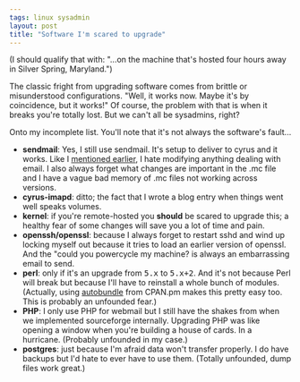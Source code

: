 ```yaml
---
tags: linux sysadmin
layout: post
title: "Software I'm scared to upgrade"
---
```




<p>(I should qualify that with: "...on the machine that's hosted four hours away in Silver Spring, Maryland.")</p>

<p>The classic fright from upgrading software comes from brittle or misunderstood configurations. "Well, it works now. Maybe it's by coincidence, but it works!" Of course, the problem with that is when it breaks you're totally lost. But we can't all be sysadmins, right?</p>

<p>Onto my incomplete list. You'll note that it's not always the software's fault...</p>

<p><ul>
  <li><b>sendmail</b>: Yes, I still use sendmail. It's setup to deliver to cyrus and it works. Like I <a href="http://www.cwinters.com/news/display_form/?news_id=3338">mentioned earlier</a>, I hate modifying anything dealing with email. I also always forget what changes are important in the .mc file and I have a vague bad memory of .mc files not working across versions.</li>
  <li><b>cyrus-imapd</b>: ditto; the fact that I wrote a blog entry when things went well speaks volumes.</li>
  <li><b>kernel</b>: if you're remote-hosted you <b>should</b> be scared to upgrade this; a healthy fear of some changes will save you a lot of time and pain.</li>
  <li><b>openssh/openssl</b>: because I always forget to restart sshd and wind up locking myself out because it tries to load an earlier version of openssl. And the "could you powercycle my machine? is always an embarrassing email to send.</li>
  <li><b>perl</b>: only if it's an upgrade from <tt>5.x</tt> to <tt>5.x+2</tt>. And it's not because Perl will break but because I'll have to reinstall a whole bunch of modules. (Actually, using <a href="http://london.pm.org/pipermail/london.pm/Week-of-Mon-20030825/021080.html">autobundle</a> from CPAN.pm makes this pretty easy too. This is probably an unfounded fear.)</li>
  <li><b>PHP</b>: I only use PHP for webmail but I still have the shakes from when we implemented sourceforge internally. Upgrading PHP was like opening a window when you're building a house of cards. In a hurricane. (Probably unfounded in my case.)</li>
  <li><b>postgres</b>: just because I'm afraid data won't transfer properly. I do have backups but I'd hate to ever have to use them. (Totally unfounded, dump files work great.)</li>
</ul>



